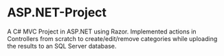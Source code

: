 # ASP.NET-Project
A C# MVC Project in ASP.NET using Razor. Implemented actions in Controllers from scratch to create/edit/remove categories while uploading the results to an SQL Server database.
